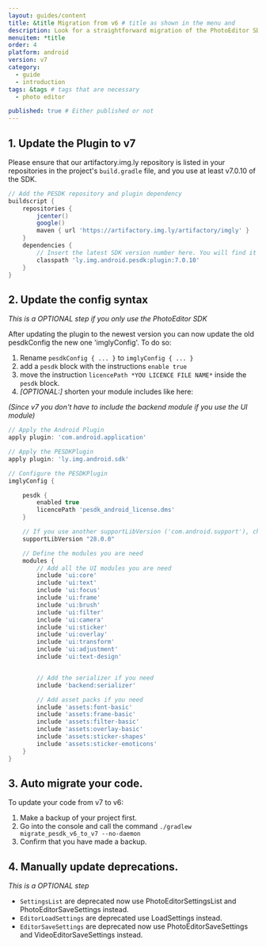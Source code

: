 ```yaml
---
layout: guides/content
title: &title Migration from v6 # title as shown in the menu and
description: Look for a straightforward migration of the PhotoEditor SDK v6.
menuitem: *title
order: 4
platform: android
version: v7
category:
  - guide
  - introduction
tags: &tags # tags that are necessary
  - photo editor

published: true # Either published or not
---
```



## 1. Update the Plugin to v7  
Please ensure that our artifactory.img.ly repository is listed in your repositories in the project's `build.gradle` file,
and you use at least v7.0.10 of the SDK.

```groovy
// Add the PESDK repository and plugin dependency
buildscript {
    repositories {
        jcenter()
        google()
        maven { url 'https://artifactory.img.ly/artifactory/imgly' }
    }
    dependencies {
        // Insert the latest SDK version number here. You will find it here https://github.com/imgly/pesdk-android-demo/releases
        classpath 'ly.img.android.pesdk:plugin:7.0.10'
    }
}
```

## 2. Update the config syntax 
*This is a OPTIONAL step if you only use the PhotoEditor SDK*   

After updating the plugin to the newest version you can now update the old pesdkConfig the new one 'imglyConfig'.
To do so: 
1. Rename `pesdkConfig { ... }` to `imglyConfig { ... }`
2. add a `pesdk` block with the instructions `enable true`
3. move the instruction `licencePath *YOU LICENCE FILE NAME*` inside the `pesdk` block.
4. *\[OPTIONAL:\]* shorten your module includes like here: 

_(Since v7 you don't have to include the backend module if you use the UI module)_
 
```groovy
// Apply the Android Plugin
apply plugin: 'com.android.application'

// Apply the PESDKPlugin
apply plugin: 'ly.img.android.sdk'

// Configure the PESDKPlugin
imglyConfig {

    pesdk {
        enabled true 
        licencePath 'pesdk_android_license.dms'
    }

    // If you use another supportLibVersion ('com.android.support'), change this version here to update your own supportLibVersion
    supportLibVersion "28.0.0"

    // Define the modules you are need
    modules {
        // Add all the UI modules you are need
        include 'ui:core'
        include 'ui:text'
        include 'ui:focus'
        include 'ui:frame'
        include 'ui:brush'
        include 'ui:filter'
        include 'ui:camera'
        include 'ui:sticker'
        include 'ui:overlay'
        include 'ui:transform'
        include 'ui:adjustment'
        include 'ui:text-design'


        // Add the serializer if you need
        include 'backend:serializer'

        // Add asset packs if you need
        include 'assets:font-basic'
        include 'assets:frame-basic'
        include 'assets:filter-basic'
        include 'assets:overlay-basic'
        include 'assets:sticker-shapes'
        include 'assets:sticker-emoticons'
    }
}

```

## 3. Auto migrate your code. 

To update your code from v7 to v6:
1. Make a backup of your project first.
2. Go into the console and call the command `./gradlew migrate_pesdk_v6_to_v7 --no-daemon`
3. Confirm that you have made a backup.


## 4. Manually update deprecations.
*This is a OPTIONAL step* 

* `SettingsList` are deprecated now use PhotoEditorSettingsList and PhotoEditorSaveSettings instead.
* `EditorLoadSettings` are deprecated use LoadSettings instead.
* `EditorSaveSettings` are deprecated now use PhotoEditorSaveSettings and VideoEditorSaveSettings instead.

